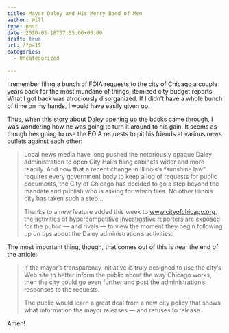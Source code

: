 ```yaml
---
title: Mayor Daley and His Merry Band of Men
author: Will
type: post
date: 2010-05-18T07:55:00+00:00
draft: true
url: /?p=15
categories:
  - Uncategorized

---
```

I remember filing a bunch of FOIA requests to the city of Chicago a couple years back for the most mundane of things, itemized city budget reports. What I got back was atrociously disorganized. If I didn&#8217;t have a whole bunch of time on my hands, I would have easily given up. 

Thus, when [this story about Daley opening up the books came through][1], I was wondering how he was going to turn it around to his gain. It seems as though hes going to use the FOIA requests to pit his friends at various news outlets against each other: 

> Local news media have long pushed the notoriously opaque Daley administration to open City Hall’s filing cabinets wider and more readily. And now that a recent change in Illinois’s “sunshine law” requires every government body to keep a log of requests for public documents, the City of Chicago has decided to go a step beyond the mandate and publish who is asking for which files. No other Illinois city has taken such a step&#8230;
> 
> Thanks to a new feature added this week to www.cityofchicago.org, the activities of hypercompetitive investigative reporters are exposed for the public — and rivals — to view the moment they begin following up on tips about the Daley administration’s activities.

The most important thing, though, that comes out of this is near the end of the article:

> If the mayor’s transparency initiative is truly designed to use the city’s Web site to better inform the public about the way Chicago works, then the city could go even further and post the administration’s responses to the requests.
> 
> The public would learn a great deal from a new city policy that shows what information the mayor releases — and refuses to release.

Amen!

 [1]: http://www.chicagonewscoop.org/the-chicago-way-daleys-online-transparency-ploy/